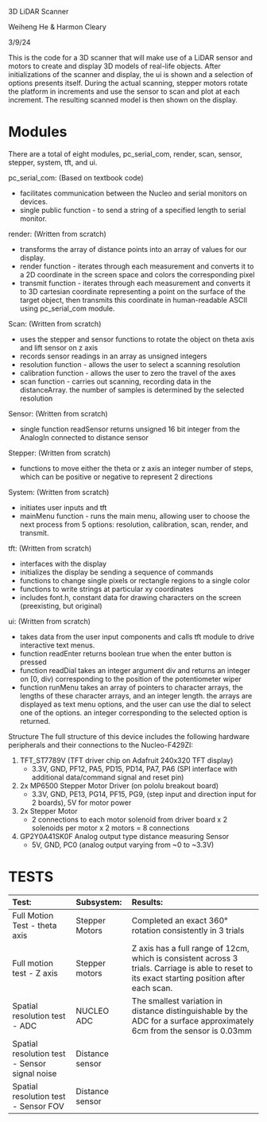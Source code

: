 3D LiDAR Scanner

Weiheng He & Harmon Cleary

3/9/24

This is the code for a 3D scanner that will make use of a LiDAR sensor and motors to create and display 3D models of real-life objects. After initializations of the scanner and display,
the ui is shown and a selection of options presents itself. During the actual scanning,  stepper motors rotate the platform in increments and use the sensor to scan and plot at each 
increment. The resulting scanned model is then shown on the display. 

Modules
=============================================================================
There are a total of eight modules, pc_serial_com, render, scan, sensor, stepper, system, tft, and ui. 

pc_serial_com: (Based on textbook code)
- facilitates communication between the Nucleo and serial monitors on devices.
- single public function - to send a string of a specified length to serial monitor.

render: (Written from scratch)
- transforms the array of distance points into an array of values for our display.
- render function - iterates through each measurement and converts it to a 2D coordinate in the screen space and colors the corresponding pixel
- transmit function - iterates through each measurement and converts it to 3D cartesian coordinate representing a point on the surface of the target object, then transmits this coordinate in human-readable ASCII using pc_serial_com module. 

Scan: (Written from scratch)
- uses the stepper and sensor functions to rotate the object on theta axis and lift sensor on z axis
- records sensor readings in an array as unsigned integers
- resolution function - allows the user to select a scanning resolution
- calibration function - allows the user to zero the travel of the axes
- scan function - carries out scanning, recording data in the distanceArray. the number of samples is determined by the selected resolution

Sensor: (Written from scratch)
- single function readSensor returns unsigned 16 bit integer from the AnalogIn connected to distance sensor

Stepper: (Written from scratch)
- functions to move either the theta or z axis an integer number of steps, which can be positive or negative to represent 2 directions

System: (Written from scratch)
- initiates user inputs and tft
- mainMenu function - runs the main menu, allowing user to choose the next process from 5 options: resolution, calibration, scan, render, and transmit.

tft: (Written from scratch)
- interfaces with the display
- initializes the display be sending a sequence of commands
- functions to change single pixels or rectangle regions to a single color
- functions to write strings at particular xy coordinates
- includes font.h, constant data for drawing characters on the screen (preexisting, but original)

ui: (Written from scratch)
- takes data from the user input components and calls tft module to drive interactive text menus.
- function readEnter returns boolean true when the enter button is pressed
- function readDial takes an integer argument div and returns an integer on [0, div) corresponding to the position of the potentiometer wiper
- function runMenu takes an array of pointers to character arrays, the lengths of these character arrays, and an integer length. the arrays are displayed as text menu options, and the user can use the dial to select one of the options. an integer corresponding to the selected option is returned.

Structure
The full structure of this device includes the following hardware peripherals and their connections to the Nucleo-F429ZI:
1. TFT_ST7789V (TFT driver chip on Adafruit 240x320 TFT display)
   - 3.3V, GND, PF12, PA5, PD15, PD14, PA7, PA6 (SPI interface with additional data/command signal and reset pin)
3. 2x MP6500 Stepper Motor Driver (on pololu breakout board)
   - 3.3V, GND, PE13, PG14, PF15, PG9, (step input and direction input for 2 boards), 5V for motor power
5. 2x Stepper Motor
   - 2 connections to each motor solenoid from driver board x 2 solenoids per motor x 2 motors = 8 connections
7. GP2Y0A41SK0F Analog output type distance measuring Sensor
   - 5V, GND, PC0 (analog output varying from ~0 to ~3.3V)
  
TESTS
=
|Test:|Subsystem:|Results:|
|:----|:----|:----|
|Full Motion Test - theta axis|Stepper Motors|Completed an exact 360° rotation consistently in 3 trials|
|Full motion test - Z axis|Stepper motors|Z axis has a full range of 12cm, which is consistent across 3 trials. Carriage is able to reset to its exact starting position after each scan.|
|Spatial resolution test - ADC|NUCLEO ADC|The smallest variation in distance distinguishable by the ADC for a surface approximately 6cm from the sensor is 0.03mm|
|Spatial resolution test - Sensor signal noise|Distance sensor||
|Spatial resolution test - Sensor FOV|Distance sensor||

